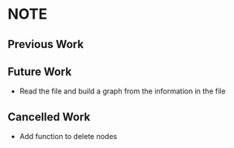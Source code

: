 # NOTE

## Previous Work

## Future Work

- Read the file and build a graph from the information in the file

## Cancelled Work

- Add function to delete nodes